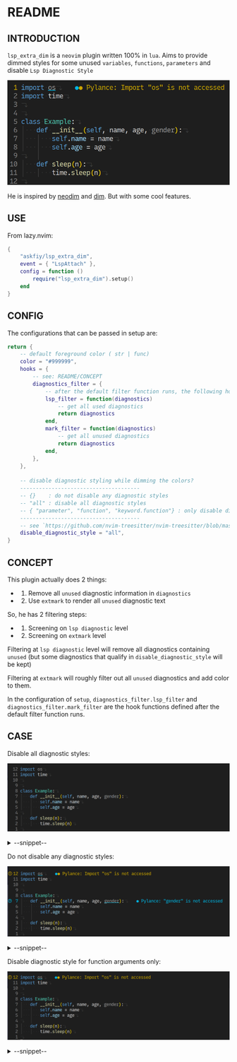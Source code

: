 # README

## INTRODUCTION


`lsp_extra_dim` is a `neovim` plugin written 100% in `lua`. Aims to provide dimmed styles for some unused `variables`, `functions`, `parameters` and disable `Lsp Diagnostic Style`

![example](./screen/example.png)

He is inspired by [neodim](https://github.com/zbirenbaum/neodim) and [dim](https://github.com/0oAstro/dim.lua). But with some cool features.

## USE

From lazy.nvim:

```lua
{
    "askfiy/lsp_extra_dim",
    event = { "LspAttach" },
    config = function ()
        require("lsp_extra_dim").setup()
    end
}
```

## CONFIG

The configurations that can be passed in setup are:

```lua
return {
    -- default foreground color ( str | func)
    color = "#999999",
    hooks = {
        -- see: README/CONCEPT
        diagnostics_filter = {
            -- after the default filter function runs, the following hook function will be executed
            lsp_filter = function(diagnostics)
                -- get all used diagnostics
                return diagnostics
            end,
            mark_filter = function(diagnostics)
                -- get all unused diagnostics
                return diagnostics
            end,
        },
    },

    -- disable diagnostic styling while dimming the colors?
    --------------------------------------
    -- {}    : do not disable any diagnostic styles
    -- "all" : disable all diagnostic styles
    -- { "parameter", "function", "keyword.function"} : only disable diagnostic styles for specific captures
    --------------------------------------
    -- see `https://github.com/nvim-treesitter/nvim-treesitter/blob/master/CONTRIBUTING.md`
    disable_diagnostic_style = "all",
}
```

## CONCEPT

This plugin actually does 2 things:

- 1. Remove all `unused` diagnostic information in `diagnostics`
- 2. Use `extmark` to render all `unused` diagnostic text

So, he has 2 filtering steps:

- 1. Screening on `lsp diagnostic` level
- 2. Screening on `extmark` level

Filtering at `lsp diagnostic` level will remove all diagnostics containing `unused` (but some diagnostics that qualify in `disable_diagnostic_style` will be kept)

Filtering at `extmark` will roughly filter out all `unused` diagnostics and add color to them.

In the configuration of `setup`, `diagnostics_filter.lsp_filter` and `diagnostics_filter.mark_filter` are the hook functions defined after the default filter function runs.

## CASE

Disable all diagnostic styles:

![all](./screen/all.png) 

<details>
  <summary>--snippet--</summary>

```lua
config = function ()
    require("lsp_extra_dim").setup({
        disable_diagnostic_style = "all"
    })
```

</details>

Do not disable any diagnostic styles:

![empty](./screen/empty.png) 

<details>
  <summary>--snippet--</summary>

```lua
config = function ()
    require("lsp_extra_dim").setup({
        disable_diagnostic_style = {}
    })
```

</details>

Disable diagnostic style for function arguments only:

![params](./screen/params.png) 

<details>
  <summary>--snippet--</summary>

```lua
require("lsp_extra_dim").setup({
    disable_diagnostic_style = {
        "parameter"
    }
```

</details>
